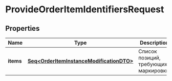

# ProvideOrderItemIdentifiersRequest


## Properties

Name | Type | Description | Notes
------------ | ------------- | ------------- | -------------
**items** | [**Seq&lt;OrderItemInstanceModificationDTO&gt;**](OrderItemInstanceModificationDTO.md) | Список позиций, требующих маркировки.  | 



